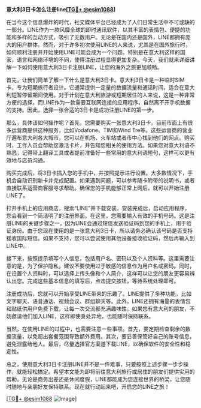 **意大利3日卡怎么注册line[[TG💪+ @esim1088](https://t.me/s/esim1088)]**

在当今这个信息爆炸的时代，社交媒体平台已经成为了人们日常生活中不可或缺的一部分。LINE作为一款风靡全球的即时通讯软件，以其丰富的表情包、便捷的功能和多样的互动方式，吸引了无数用户。无论是在国内还是国外，LINE都拥有庞大的用户群体。然而，对于许多初次使用LINE的人来说，尤其是在国外旅行时，如何顺利注册并开始使用LINE可能会成为一个问题。特别是在意大利这样的国家，语言和网络环境的不同，使得注册过程显得更加复杂。今天，我们就来详细讲解一下如何使用意大利3日卡注册LINE，让您的海外之旅更加顺畅。

首先，让我们简单了解一下什么是意大利3日卡。意大利3日卡是一种临时SIM卡，专为短期旅行者设计。它通常提供一定量的数据流量和通话时间，适合在意大利短暂停留期间使用。对于计划在意大利旅游或短期居住的人来说，这是一种非常方便的选择。而LINE作为一款需要互联网连接的应用程序，自然离不开手机数据的支持。因此，选择一张合适的3日卡是成功注册LINE的第一步。

那么，具体该如何操作呢？首先，您需要购买一张意大利3日卡。目前市面上有很多运营商提供这种服务，比如Vodafone、TIM和Wind Tre等。这些运营商的营业厅遍布意大利各大城市，您可以在机场、火车站或者市中心找到他们的网点。购买时，工作人员会帮助您激活卡片，并告知您相关的使用方法。如果您对意大利语不熟悉，记得带上翻译工具或者提前准备好一些常用的意大利语短句，这样可以更有效地与店员沟通。

购买完成后，将3日卡插入您的手机中，并按照提示进行设置。大多数情况下，手机会自动识别新卡并完成配置。如果遇到问题，可以参考随卡附带的说明书，或者直接联系运营商客服寻求帮助。确保您的手机能够正常上网后，就可以开始注册LINE了。

打开手机上的应用商店，搜索“LINE”并下载安装。安装完成后，启动应用程序，您会看到一个简洁明了的注册界面。在这里，您需要输入有效的手机号码。这是注册LINE的关键步骤之一，因为LINE会通过短信发送验证码到您的手机上，用于验证身份。由于您现在使用的是一张意大利3日卡，所以请务必确认该号码是否支持接收国际短信。如果不支持，您可以尝试使用其他设备接收验证码，然后再输入到LINE中。

接下来，按照提示填写个人信息，包括用户名、密码以及个人资料等。这里需要注意的是，为了保护隐私，建议不要使用过于敏感的信息作为用户名或密码。同时，在设置个人资料时，可以选择上传头像和个人简介，这样可以让您的朋友更容易辨认出您。完成这些基本信息的填写后，点击提交按钮，等待系统处理即可。

注册成功后，您就可以开始享受LINE带来的乐趣了。LINE提供了多种功能，比如文字聊天、语音通话、视频会议、群组聊天等。此外，LINE还拥有海量的表情包和贴纸供用户免费下载，让每一次交流都充满趣味性。如果您有意大利的朋友，不妨邀请他们加入LINE，这样即使身处异地，也能随时保持联系。

当然，在使用LINE的过程中，也需要注意一些事项。首先，要定期检查剩余的数据流量，以免超出套餐范围导致额外费用。其次，要妥善保管好自己的账号信息，避免泄露给他人。最后，尽量选择官方渠道下载LINE，以确保软件的安全性和稳定性。

总之，使用意大利3日卡注册LINE并不是一件难事，只要按照上述步骤一步步操作，就能轻松搞定。希望本文能为即将前往意大利旅行或居住的朋友们提供实用的帮助。无论是商务出差还是休闲度假，LINE都能成为您连接世界的桥梁，让您随时随地与亲朋好友保持联系。现在就行动起来吧，开启您的LINE之旅！

[[TG💪+ @esim1088](https://t.me/s/esim1088) ![Image](https://i.postimg.cc/4NQfJmqS/Snipaste-2025-05-13-00-14-12.png)]